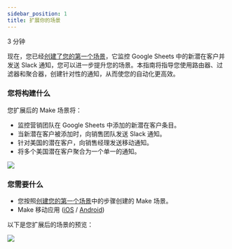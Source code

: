 ```yaml
---
sidebar_position: 1
title: 扩展你的场景
---
```


3 分钟

现在，您已经[创建了您的第一个场景](https://help.make.com/create-your-first-scenario)，它监控 Google Sheets 中的新潜在客户并发送 Slack 通知，您可以进一步提升您的场景。本指南将指导您使用路由器、过滤器和聚合器，创建针对性的通知，从而使您的自动化更高效。

### 您将构建什么[](https://help.make.com/expand-your-scenario#TF-wq)

您扩展后的 Make 场景将：

- 监控营销团队在 Google Sheets 中添加的新潜在客户条目。
- 当新潜在客户被添加时，向销售团队发送 Slack 通知。
- 针对美国的潜在客户，向销售经理发送移动通知。
- 将多个美国潜在客户聚合为一个单一的通知。

![](/img/get-started/image_046_6e138fa2.png?format=webp)

### 您需要什么[](https://help.make.com/expand-your-scenario#nfcvz)

- 您按照[创建您的第一个场景](https://help.make.com/create-your-first-scenario)中的步骤创建的 Make 场景。
- Make 移动应用 ([iOS](https://apps.apple.com/app/integromat/id1178593383 "iOS") / [Android](https://play.google.com/store/apps/details?id=com.integromat.app "Android"))

以下是您扩展后的场景的预览：

![](/img/get-started/image_069_80f54ad4.png)
